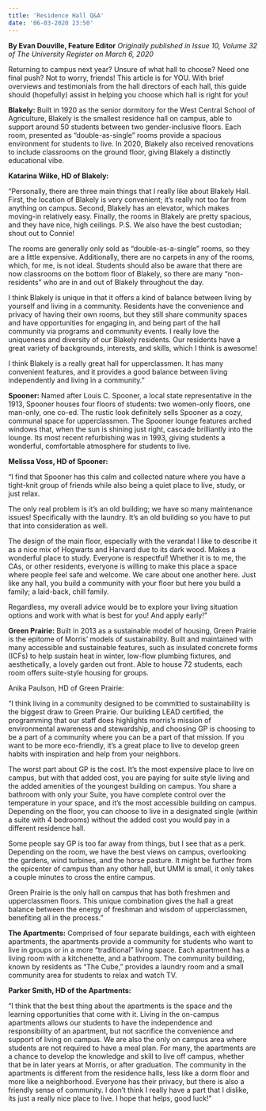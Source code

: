 ```yaml
---
title: 'Residence Hall Q&A'
date: '06-03-2020 23:50'
---
```


**By Evan Douville, Feature Editor** _Originally published in Issue 10, Volume 32 of The University Register on March 6, 2020_

Returning to campus next year? Unsure of what hall to choose? Need one final push? Not to worry, friends! This article is for YOU. With brief overviews and testimonials from the hall directors of each hall, this guide should (hopefully) assist in helping you choose which hall is right for you!

**Blakely:** Built in 1920 as the senior dormitory for the West Central School of Agriculture, Blakely is the smallest residence hall on campus, able to support around 50 students between two gender-inclusive floors. Each room, presented as “double-as-single” rooms provide a spacious environment for students to live. In 2020, Blakely also received renovations to include classrooms on the ground floor, giving Blakely a distinctly educational vibe.

**Katarina Wilke, HD of Blakely:**

“Personally, there are three main things that I really like about Blakely Hall. First, the location of Blakely is very convenient; it’s really not too far from anything on campus. Second, Blakely has an elevator, which makes moving-in relatively easy. Finally, the rooms in Blakely are pretty spacious, and they have nice, high ceilings. P.S. We also have the best custodian; shout out to Connie! 

The rooms are generally only sold as “double-as-a-single” rooms, so they are a little expensive. Additionally, there are no carpets in any of the rooms, which, for me, is not ideal. Students should also be aware that there are now classrooms on the bottom floor of Blakely, so there are many “non-residents” who are in and out of Blakely throughout the day. 

I think Blakely is unique in that it offers a kind of balance between living by yourself and living in a community. Residents have the convenience and privacy of having their own rooms, but they still share community spaces and have opportunities for engaging in, and being part of the hall community via programs and community events. I really love the uniqueness and diversity of our Blakely residents. Our residents have a great variety of backgrounds, interests, and skills, which I think is awesome! 

I think Blakely is a really great hall for upperclassmen. It has many convenient features, and it provides a good balance between living independently and living in a community.”

**Spooner:** Named after Louis C. Spooner, a local state representative in the 1913, Spooner houses four floors of students: two women-only floors, one man-only, one co-ed. The rustic look definitely sells Spooner as a cozy, communal space for upperclassmen. The Spooner lounge features arched windows that, when the sun is shining just right, cascade brilliantly into the lounge. Its most recent refurbishing was in 1993, giving students a wonderful, comfortable atmosphere for students to live.

**Melissa Voss, HD of Spooner:**

“I find that Spooner has this calm and collected nature where you have a tight-knit group of friends while also being a quiet place to live, study, or just relax. 

The only real problem is it’s an old building; we have so many maintenance issues! Specifically with the laundry. It’s an old building so you have to put that into consideration as well. 

The design of the main floor, especially with the veranda! I like to describe it as a nice mix of Hogwarts and Harvard due to its dark wood. Makes a wonderful place to study. Everyone is respectful! Whether it is to me, the CAs, or other residents, everyone is willing to make this place a space where people feel safe and welcome. We care about one another here. Just like any hall, you build a community with your floor but here you build a family; a laid-back, chill family. 

Regardless, my overall advice would be to explore your living situation options and work with what is best for you! And apply early!”

**Green Prairie:** Built in 2013 as a sustainable model of housing, Green Prairie is the epitome of Morris’ models of sustainability. Built and maintained with many accessible and sustainable features, such as insulated concrete forms (ICFs) to help sustain heat in winter, low-flow plumbing fixtures, and aesthetically, a lovely garden out front. Able to house 72 students, each room offers suite-style housing for groups.

Anika Paulson, HD of Green Prairie:

“I think living in a community designed to be committed to sustainability is the biggest draw to Green Prairie. Our building LEAD certified, the programming that our staff does highlights morris’s mission of environmental awareness and stewardship, and choosing GP is choosing to be a part of a community where you can be a part of that mission. If you want to be more eco-friendly, it’s a great place to live to develop green habits with inspiration and help from your neighbors. 

The worst part about GP is the cost. It’s the most expensive place to live on campus, but with that added cost, you are paying for suite style living and the added amenities of the youngest building on campus. You share a bathroom with only your Suite, you have complete control over the temperature in your space, and it’s the most accessible building on campus. Depending on the floor, you can choose to live in a designated single (within a suite with 4 bedrooms) without the added cost you would pay in a different residence hall. 

Some people say GP is too far away from things, but I see that as a perk. Depending on the room, we have the best views on campus, overlooking the gardens, wind turbines, and the horse pasture. It might be further from the epicenter of campus than any other hall, but UMM is small, it only takes a couple minutes to cross the entire campus. 

Green Prairie is the only hall on campus that has both freshmen and upperclassmen floors. This unique combination gives the hall a great balance between the energy of freshman and wisdom of upperclassmen, benefiting all in the process.”

**The Apartments:** Comprised of four separate buildings, each with eighteen apartments, the apartments provide a community for students who want to live in groups or in a more “traditional” living space. Each apartment has a living room with a kitchenette, and a bathroom. The community building, known by residents as “The  Cube,” provides a laundry room and a small community area for students to relax and watch TV.

**Parker Smith, HD of the Apartments:**

“I think that the best thing about the apartments is the space and the learning opportunities that come with it. Living in the on-campus apartments allows our students to have the independence and responsibility of an apartment, but not sacrifice the convenience and support of living on campus. We are also the only on campus area where students are not required to have a meal plan. For many, the apartments are a chance to develop the knowledge and skill to live off campus, whether that be in later years at Morris, or after graduation. The community in the apartments is different from the residence halls, less like a dorm floor and more like a neighborhood. Everyone has their privacy, but there is also a friendly sense of community. I don’t think I really have a part that I dislike, its just a really nice place to live. I hope that helps, good luck!”